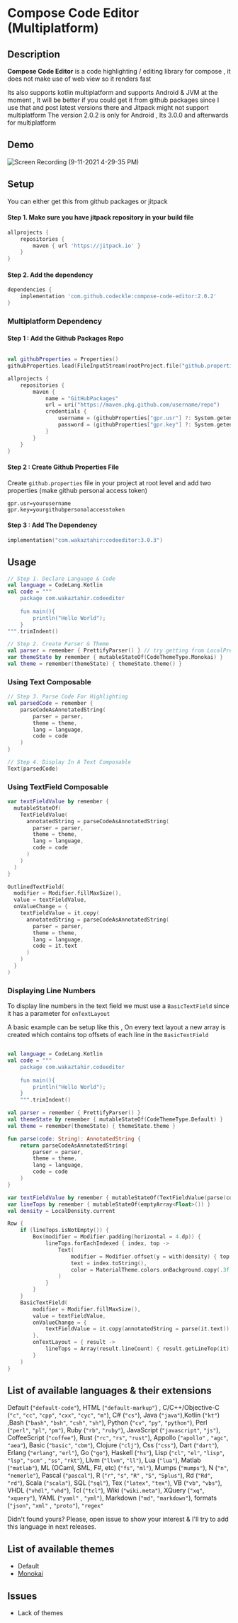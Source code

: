 # Compose Code Editor (Multiplatform)

## Description

**Compose Code Editor** is a code highlighting / editing library for compose , it does not make use of web view so it renders fast

Its also supports kotlin multiplatform and supports Android & JVM at the moment , It will be better if you could get it from
github packages since I use that and post latest versions there and Jitpack might not support multiplatform
The version 2.0.2 is only for Android , Its 3.0.0 and afterwards for multiplatform

## Demo

![Screen Recording (9-11-2021 4-29-35 PM)](https://user-images.githubusercontent.com/42442700/132946529-c0c76bf4-b055-4be9-b89a-48c1b3295f89.gif)

## Setup

You can either get this from github packages or jitpack

#### Step 1. Make sure you have jitpack repository in your build file

```groovy
allprojects {
    repositories {
        maven { url 'https://jitpack.io' }
    }
}
```

#### Step 2. Add the dependency

```groovy
dependencies {
    implementation 'com.github.codeckle:compose-code-editor:2.0.2'
}
```

### Multiplatform Dependency

#### Step 1 : Add the Github Packages Repo

```kotlin

val githubProperties = Properties()
githubProperties.load(FileInputStream(rootProject.file("github.properties")))

allprojects {
    repositories {
        maven {
            name = "GitHubPackages"
            url = uri("https://maven.pkg.github.com/username/repo")
            credentials {
                username = (githubProperties["gpr.usr"] ?: System.getenv("GPR_USER")).toString()
                password = (githubProperties["gpr.key"] ?: System.getenv("GPR_API_KEY")).toString()
            }
        }
    }
}
```

#### Step 2 : Create Github Properties File

Create `github.properties` file in your project at root level and add two properties (make github personal access token)

```properties
gpr.usr=yourusername
gpr.key=yourgithubpersonalaccesstoken
```

#### Step 3 : Add The Dependency

```kotlin
implementation("com.wakaztahir:codeeditor:3.0.3")
```

## Usage

```kotlin
// Step 1. Declare Language & Code
val language = CodeLang.Kotlin
val code = """             
    package com.wakaztahir.codeeditor
    
    fun main(){
        println("Hello World");
    }
""".trimIndent()

// Step 2. Create Parser & Theme
val parser = remember { PrettifyParser() } // try getting from LocalPrettifyParser.current
var themeState by remember { mutableStateOf(CodeThemeType.Monokai) }
val theme = remember(themeState) { themeState.theme() }
```

### Using Text Composable

```kotlin
// Step 3. Parse Code For Highlighting
val parsedCode = remember {
    parseCodeAsAnnotatedString(
        parser = parser,
        theme = theme,
        lang = language,
        code = code
    )
}

// Step 4. Display In A Text Composable
Text(parsedCode)
```

### Using TextField Composable

```kotlin
var textFieldValue by remember {
  mutableStateOf(
    TextFieldValue(
      annotatedString = parseCodeAsAnnotatedString(
        parser = parser,
        theme = theme,
        lang = language,
        code = code
      )
    )
  )
}

OutlinedTextField(
  modifier = Modifier.fillMaxSize(),
  value = textFieldValue,
  onValueChange = {
    textFieldValue = it.copy(
      annotatedString = parseCodeAsAnnotatedString(
        parser = parser,
        theme = theme,
        lang = language,
        code = it.text
      )
    )
  }
)
```

### Displaying Line Numbers

To display line numbers in the text field we must use a `BasicTextField` since it has a parameter for `onTextLayout`

A basic example can be setup like this , On every text layout a new array is created
which contains top offsets of each line in the `BasicTextField`

```kotlin

val language = CodeLang.Kotlin
val code = """             
    package com.wakaztahir.codeeditor
    
    fun main(){
        println("Hello World");
    }
    """.trimIndent()

val parser = remember { PrettifyParser() }
val themeState by remember { mutableStateOf(CodeThemeType.Default) }
val theme = remember(themeState) { themeState.theme }

fun parse(code: String): AnnotatedString {
    return parseCodeAsAnnotatedString(
        parser = parser,
        theme = theme,
        lang = language,
        code = code
    )
}

var textFieldValue by remember { mutableStateOf(TextFieldValue(parse(code))) }
var lineTops by remember { mutableStateOf(emptyArray<Float>()) }
val density = LocalDensity.current

Row {
    if (lineTops.isNotEmpty()) {
        Box(modifier = Modifier.padding(horizontal = 4.dp)) {
            lineTops.forEachIndexed { index, top ->
                Text(
                    modifier = Modifier.offset(y = with(density) { top.toDp() }),
                    text = index.toString(),
                    color = MaterialTheme.colors.onBackground.copy(.3f)
                )
            }
        }
    }
    BasicTextField(
        modifier = Modifier.fillMaxSize(),
        value = textFieldValue,
        onValueChange = {
            textFieldValue = it.copy(annotatedString = parse(it.text))
        },
        onTextLayout = { result ->
            lineTops = Array(result.lineCount) { result.getLineTop(it) }
        }
    )
}
```

## List of available languages & their extensions

Default (```"default-code"```), HTML (```"default-markup"```) , C/C++/Objective-C (```"c"```, ```"cc"```, ```"cpp"```, ```"cxx"```, ```"cyc"```, ```"m"```),
C# (```"cs"```), Java (```"java"```),Kotlin (```"kt"```) ,Bash (```"bash"```, ```"bsh"```, ```"csh"```, ```"sh"```),
Python (```"cv"```, ```"py"```, ```"python"```), Perl (```"perl"```, ```"pl"```, ```"pm"```),
Ruby (```"rb"```, ```"ruby"```), JavaScript (```"javascript"```, ```"js"```),
CoffeeScript (```"coffee"```), Rust (```"rc"```, ```"rs"```, ```"rust"```), Appollo (```"apollo"```
, ```"agc"```, ```"aea"```), Basic (```"basic"```, ```"cbm"```), Clojure (```"clj"```),
Css (```"css"```), Dart (```"dart"```), Erlang (```"erlang"```, ```"erl"```), Go (```"go"```),
Haskell (```"hs"```), Lisp (```"cl"```, ```"el"```, ```"lisp"```, ```"lsp"```, ```"scm"```
, ```"ss"```, ```"rkt"```), Llvm (```"llvm"```, ```"ll"```), Lua (```"lua"```),
Matlab (```"matlab"```), ML (OCaml, SML, F#, etc) (```"fs"```, ```"ml"```), Mumps (```"mumps"```),
N (```"n"```, ```"nemerle"```), Pascal (```"pascal"```), R (```"r"```, ```"s"```, ```"R"```
, ```"S"```, ```"Splus"```), Rd (```"Rd"```, ```"rd"```), Scala (```"scala"```), SQL (```"sql"```),
Tex (```"latex"```, ```"tex"```), VB (```"vb"```, ```"vbs"```), VHDL (```"vhdl"```, ```"vhd"```),
Tcl (```"tcl"```), Wiki (```"wiki.meta"```), XQuery (```"xq"```, ```"xquery"```), YAML (```"yaml"```
, ```"yml"```), Markdown (```"md"```, ```"markdown"```), formats (```"json"```, ```"xml"```
, ```"proto"```), ```"regex"```

Didn't found yours? Please, open issue to show your interest & I'll try to add this language in next
releases.

## List of available themes

* Default
* [Monokai](http://www.eclipsecolorthemes.org/?view=theme&id=386)

## Issues

* Lack of themes
